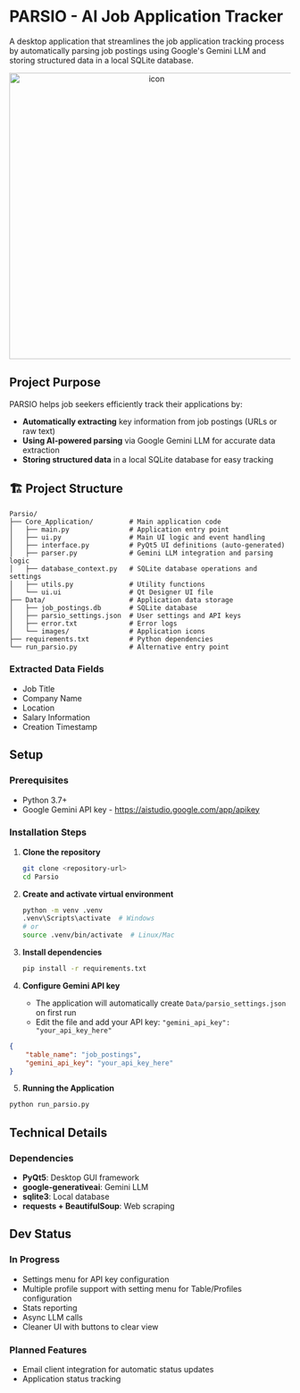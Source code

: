 # PARSIO - AI Job Application Tracker
A desktop application that streamlines the job application tracking process by automatically parsing job postings using Google's Gemini LLM and storing structured data in a local SQLite database.

<div align="center">
  <img width="512" height="512" alt="icon" src="https://github.com/user-attachments/assets/b2d4a5af-0042-4b3c-a761-f346cfe7d14e" />
</div>


## Project Purpose

PARSIO helps job seekers efficiently track their applications by:
- **Automatically extracting** key information from job postings (URLs or raw text)
- **Using AI-powered parsing** via Google Gemini LLM for accurate data extraction
- **Storing structured data** in a local SQLite database for easy tracking

## 🏗️ Project Structure

```
Parsio/
├── Core_Application/         # Main application code
│   ├── main.py               # Application entry point
│   ├── ui.py                 # Main UI logic and event handling
│   ├── interface.py          # PyQt5 UI definitions (auto-generated)
│   ├── parser.py             # Gemini LLM integration and parsing logic
│   ├── database_context.py   # SQLite database operations and settings
│   ├── utils.py              # Utility functions
│   └── ui.ui                 # Qt Designer UI file
├── Data/                     # Application data storage
│   ├── job_postings.db       # SQLite database
│   ├── parsio_settings.json  # User settings and API keys
│   ├── error.txt             # Error logs
│   └── images/               # Application icons
├── requirements.txt          # Python dependencies
└── run_parsio.py             # Alternative entry point
```


### Extracted Data Fields
- Job Title
- Company Name
- Location
- Salary Information
- Creation Timestamp

## Setup

### Prerequisites
- Python 3.7+
- Google Gemini API key - https://aistudio.google.com/app/apikey

### Installation Steps

1. **Clone the repository**
   ```bash
   git clone <repository-url>
   cd Parsio
   ```

2. **Create and activate virtual environment**
   ```bash
   python -m venv .venv
   .venv\Scripts\activate  # Windows
   # or
   source .venv/bin/activate  # Linux/Mac
   ```

3. **Install dependencies**
   ```bash
   pip install -r requirements.txt
   ```

4. **Configure Gemini API key**
   - The application will automatically create `Data/parsio_settings.json` on first run
   - Edit the file and add your API key: `"gemini_api_key": "your_api_key_here"`

```json
{
    "table_name": "job_postings",
    "gemini_api_key": "your_api_key_here"
}
```

5. **Running the Application**
```bash
python run_parsio.py
```


## Technical Details

### Dependencies
- **PyQt5**: Desktop GUI framework
- **google-generativeai**: Gemini LLM 
- **sqlite3**: Local database 
- **requests + BeautifulSoup**: Web scraping 



## Dev Status

### In Progress
- Settings menu for API key configuration
- Multiple profile support with setting menu for Table/Profiles configuration
- Stats reporting
- Async LLM calls 
- Cleaner UI with buttons to clear view

### Planned Features 
- Email client integration for automatic status updates
- Application status tracking
